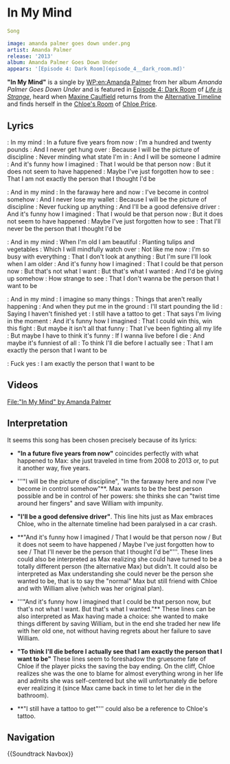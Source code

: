 #  In My Mind 

```yaml
Song

image: amanda palmer goes down under.png
artist: Amanda Palmer
release: '2013'
album: Amanda Palmer Goes Down Under
appears: '[Episode 4: Dark Room](episode_4__dark_room.md)'
```

**"In My Mind"** is a single by [WP:en:Amanda Palmer](amanda_palmer.md) from her album *Amanda Palmer Goes Down Under* and is featured in [Episode 4: Dark Room](episode_4.md) of *[Life is Strange](life_is_strange.md)*, heard when [Maxine Caulfield](max_caulfield.md) returns from the [Alternative Timeline](alternative_timeline.md) and finds herself in the [Chloe's Room](room.md) of [Chloe Price](chloe_price.md).

## Lyrics

: In my mind
: In a future five years from now
: I'm a hundred and twenty pounds
: And I never get hung over
: Because I will be the picture of discipline
: Never minding what state I'm in
: And I will be someone I admire
: And it's funny how I imagined
: That I would be that person now
: But it does not seem to have happened
: Maybe I've just forgotten how to see
: That I am not exactly the person that I thought I'd be

: And in my mind
: In the faraway here and now
: I've become in control somehow
: And I never lose my wallet
: Because I will be the picture of discipline
: Never fucking up anything
: And I'll be a good defensive driver
: And it's funny how I imagined
: That I would be that person now
: But it does not seem to have happened
: Maybe I've just forgotten how to see
: That I'll never be the person that I thought I'd be

: And in my mind
: When I'm old I am beautiful
: Planting tulips and vegetables
: Which I will mindfully watch over
: Not like me now
: I'm so busy with everything
: That I don't look at anything
: But I'm sure I'll look when I am older
: And it's funny how I imagined
: That I could be that person now
: But that's not what I want
: But that's what I wanted
: And I'd be giving up somehow
: How strange to see
: That I don't wanna be the person that I want to be

: And in my mind
: I imagine so many things
: Things that aren't really happening
: And when they put me in the ground
: I'll start pounding the lid
: Saying I haven't finished yet
: I still have a tattoo to get
: That says I'm living in the moment
: And it's funny how I imagined
: That I could win this, win this fight
: But maybe it isn't all that funny
: That I've been fighting all my life
: But maybe I have to think it's funny
: If I wanna live before I die
: And maybe it's funniest of all
: To think I'll die before I actually see
: That I am exactly the person that I want to be

: Fuck yes
: I am exactly the person that I want to be

##  Videos 

[File:"In My Mind" by Amanda Palmer](thumb.md)

##  Interpretation 
It seems this song has been chosen precisely because of its lyrics:

* **"In a future five years from now"** coincides perfectly with what happened to Max: she just traveled in time from 2008 to 2013 or, to put it another way, five years.

* '''"I will be the picture of discipline", "In the faraway here and now I've become in control somehow"**. Max wants to be the best person possible and be in control of her powers: she thinks she can "twist time around her fingers" and save William with impunity.
* **"I'll be a good defensive driver"**. This line hits just as Max embraces Chloe, who in the alternate timeline had been paralysed in a car crash.

* **"And it's funny how I imagined / That I would be that person now / But it does not seem to have happened / Maybe I've just forgotten how to see / That I'll never be the person that I thought I'd be"'''. These lines could also be interpreted as Max realizing she could have turned to be a totally different person (the alternative Max) but didn't. It could also be interpreted as Max understanding she could never be the person she wanted to be, that is to say the "normal" Max but still friend with Chloe and with William alive (which was her original plan).

* '''"And it's funny how I imagined that I could be that person now, but that's not what I want. But that's what I wanted."** These lines can be also interpreted as Max having made a choice: she wanted to make things different by saving William, but in the end she traded her new life with her old one, not without having regrets about her failure to save William.

* **"To think I'll die before I actually see that I am exactly the person that I want to be"** These lines seem to foreshadow the gruesome fate of Chloe if the player picks the saving the bay ending. On the cliff, Chloe realizes she was the one to blame for almost everything wrong in her life and admits she was self-centered but she will unfortunately die before ever realizing it (since Max came back in time to let her die in the bathroom).

* **"I still have a tattoo to get"''' could also be a reference to Chloe's tattoo.

##  Navigation 
{{Soundtrack Navbox}}

